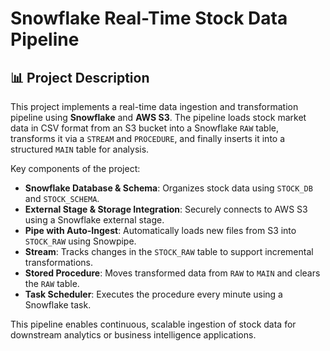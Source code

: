 # Snowflake Real-Time Stock Data Pipeline

## 📊 Project Description

This project implements a real-time data ingestion and transformation pipeline using **Snowflake** and **AWS S3**. The pipeline loads stock market data in CSV format from an S3 bucket into a Snowflake `RAW` table, transforms it via a `STREAM` and `PROCEDURE`, and finally inserts it into a structured `MAIN` table for analysis.

Key components of the project:
- **Snowflake Database & Schema**: Organizes stock data using `STOCK_DB` and `STOCK_SCHEMA`.
- **External Stage & Storage Integration**: Securely connects to AWS S3 using a Snowflake external stage.
- **Pipe with Auto-Ingest**: Automatically loads new files from S3 into `STOCK_RAW` using Snowpipe.
- **Stream**: Tracks changes in the `STOCK_RAW` table to support incremental transformations.
- **Stored Procedure**: Moves transformed data from `RAW` to `MAIN` and clears the `RAW` table.
- **Task Scheduler**: Executes the procedure every minute using a Snowflake task.

This pipeline enables continuous, scalable ingestion of stock data for downstream analytics or business intelligence applications.
